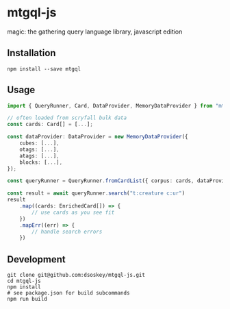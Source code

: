# mtgql-js
magic: the gathering query language library, javascript edition

## Installation

```shell
npm install --save mtgql
```

## Usage

```typescript
import { QueryRunner, Card, DataProvider, MemoryDataProvider } from "mtgql";

// often loaded from scryfall bulk data 
const cards: Card[] = [...];

const dataProvider: DataProvider = new MemoryDataProvider({
    cubes: [...],
    otags: [...],
    atags: [...],
    blocks: [...],
});

const queryRunner = QueryRunner.fromCardList({ corpus: cards, dataProvider });

const result = await queryRunner.search("t:creature c:ur")
result
    .map((cards: EnrichedCard[]) => {
        // use cards as you see fit
    })
    .mapErr((err) => {
        // handle search errors
    })
```

## Development

```shell
git clone git@github.com:dsoskey/mtgql-js.git
cd mtgql-js
npm install
# see package.json for build subcommands
npm run build
```